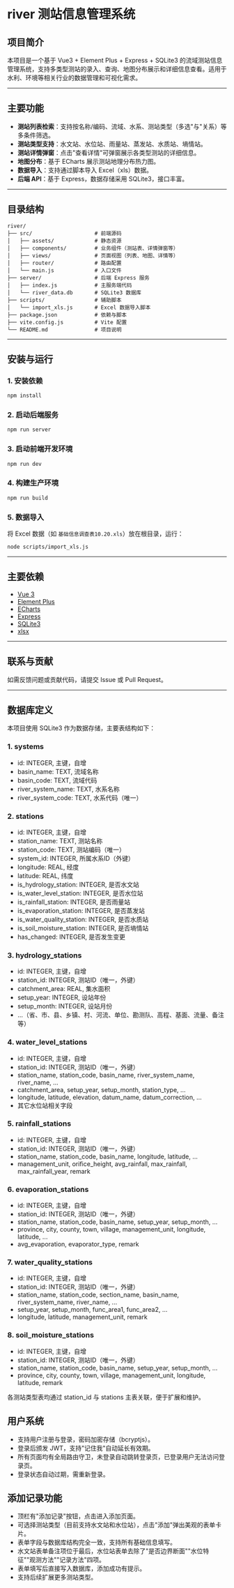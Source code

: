 # river 测站信息管理系统

## 项目简介

本项目是一个基于 Vue3 + Element Plus + Express + SQLite3 的流域测站信息管理系统，支持多类型测站的录入、查询、地图分布展示和详细信息查看。适用于水利、环境等相关行业的数据管理和可视化需求。

---

## 主要功能

- **测站列表检索**：支持按名称/编码、流域、水系、测站类型（多选"与"关系）等多条件筛选。
- **测站类型支持**：水文站、水位站、雨量站、蒸发站、水质站、墒情站。
- **测站详情弹窗**：点击"查看详情"可弹窗展示各类型测站的详细信息。
- **地图分布**：基于 ECharts 展示测站地理分布热力图。
- **数据导入**：支持通过脚本导入 Excel（xls）数据。
- **后端 API**：基于 Express，数据存储采用 SQLite3，接口丰富。

---

## 目录结构

```
river/
├── src/                    # 前端源码
│   ├── assets/             # 静态资源
│   ├── components/         # 业务组件（测站表、详情弹窗等）
│   ├── views/              # 页面视图（列表、地图、详情等）
│   ├── router/             # 路由配置
│   └── main.js             # 入口文件
├── server/                 # 后端 Express 服务
│   ├── index.js            # 主服务端代码
│   └── river_data.db       # SQLite3 数据库
├── scripts/                # 辅助脚本
│   └── import_xls.js       # Excel 数据导入脚本
├── package.json            # 依赖与脚本
├── vite.config.js          # Vite 配置
└── README.md               # 项目说明
```

---

## 安装与运行

### 1. 安装依赖

```bash
npm install
```

### 2. 启动后端服务

```bash
npm run server
```

### 3. 启动前端开发环境

```bash
npm run dev
```

### 4. 构建生产环境

```bash
npm run build
```

### 5. 数据导入

将 Excel 数据（如 `基础信息调查表10.20.xls`）放在根目录，运行：

```bash
node scripts/import_xls.js
```

---

## 主要依赖

- [Vue 3](https://vuejs.org/)
- [Element Plus](https://element-plus.org/)
- [ECharts](https://echarts.apache.org/)
- [Express](https://expressjs.com/)
- [SQLite3](https://www.sqlite.org/index.html)
- [xlsx](https://github.com/SheetJS/sheetjs)

---

## 联系与贡献

如需反馈问题或贡献代码，请提交 Issue 或 Pull Request。

---

## 数据库定义

本项目使用 SQLite3 作为数据存储，主要表结构如下：

### 1. systems
- id: INTEGER, 主键，自增
- basin_name: TEXT, 流域名称
- basin_code: TEXT, 流域代码
- river_system_name: TEXT, 水系名称
- river_system_code: TEXT, 水系代码（唯一）

### 2. stations
- id: INTEGER, 主键，自增
- station_name: TEXT, 测站名称
- station_code: TEXT, 测站编码（唯一）
- system_id: INTEGER, 所属水系ID（外键）
- longitude: REAL, 经度
- latitude: REAL, 纬度
- is_hydrology_station: INTEGER, 是否水文站
- is_water_level_station: INTEGER, 是否水位站
- is_rainfall_station: INTEGER, 是否雨量站
- is_evaporation_station: INTEGER, 是否蒸发站
- is_water_quality_station: INTEGER, 是否水质站
- is_soil_moisture_station: INTEGER, 是否墒情站
- has_changed: INTEGER, 是否发生变更

### 3. hydrology_stations
- id: INTEGER, 主键，自增
- station_id: INTEGER, 测站ID（唯一，外键）
- catchment_area: REAL, 集水面积
- setup_year: INTEGER, 设站年份
- setup_month: INTEGER, 设站月份
- ...（省、市、县、乡镇、村、河流、单位、勘测队、高程、基面、流量、备注等）

### 4. water_level_stations
- id: INTEGER, 主键，自增
- station_id: INTEGER, 测站ID（唯一，外键）
- station_name, station_code, basin_name, river_system_name, river_name, ...
- catchment_area, setup_year, setup_month, station_type, ...
- longitude, latitude, elevation, datum_name, datum_correction, ...
- 其它水位站相关字段

### 5. rainfall_stations
- id: INTEGER, 主键，自增
- station_id: INTEGER, 测站ID（唯一，外键）
- station_name, station_code, basin_name, longitude, latitude, ...
- management_unit, orifice_height, avg_rainfall, max_rainfall, max_rainfall_year, remark

### 6. evaporation_stations
- id: INTEGER, 主键，自增
- station_id: INTEGER, 测站ID（唯一，外键）
- station_name, station_code, basin_name, setup_year, setup_month, ...
- province, city, county, town, village, management_unit, longitude, latitude, ...
- avg_evaporation, evaporator_type, remark

### 7. water_quality_stations
- id: INTEGER, 主键，自增
- station_id: INTEGER, 测站ID（唯一，外键）
- station_name, station_code, section_name, basin_name, river_system_name, river_name, ...
- setup_year, setup_month, func_area1, func_area2, ...
- longitude, latitude, management_unit, remark

### 8. soil_moisture_stations
- id: INTEGER, 主键，自增
- station_id: INTEGER, 测站ID（唯一，外键）
- station_name, station_code, basin_name, setup_year, setup_month, ...
- province, city, county, town, village, management_unit, longitude, latitude, remark

各测站类型表均通过 station_id 与 stations 主表关联，便于扩展和维护。

## 用户系统

- 支持用户注册与登录，密码加密存储（bcryptjs）。
- 登录后颁发 JWT，支持"记住我"自动延长有效期。
- 所有页面均有全局路由守卫，未登录自动跳转登录页，已登录用户无法访问登录页。
- 登录状态自动过期，需重新登录。

## 添加记录功能

- 顶栏有"添加记录"按钮，点击进入添加页面。
- 可选择测站类型（目前支持水文站和水位站），点击"添加"弹出美观的表单卡片。
- 表单字段与数据库结构完全一致，支持所有基础信息填写。
- 水文站表单备注项位于最后，水位站表单去除了"是否边界断面""水位特征""观测方法""记录方法"四项。
- 表单填写后直接写入数据库，添加成功有提示。
- 支持后续扩展更多测站类型。